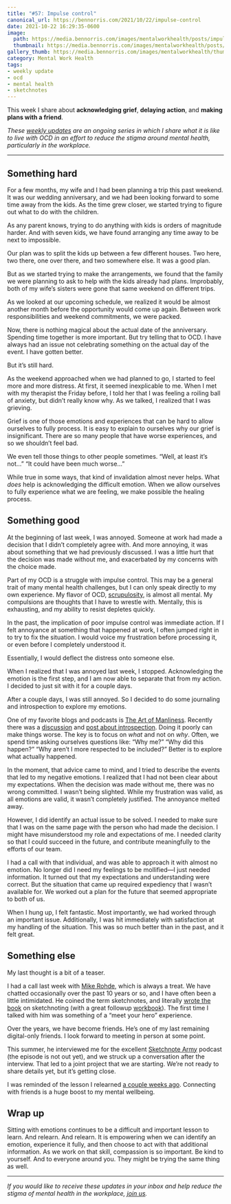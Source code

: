 ```yaml
---
title: "#57: Impulse control"
canonical_url: https://bennorris.com/2021/10/22/impulse-control
date: 2021-10-22 16:29:35-0600
image: 
  path: https://media.bennorris.com/images/mentalworkhealth/posts/impulse-control.jpg
  thumbnail: https://media.bennorris.com/images/mentalworkhealth/posts/thumbnails/impulse-control.jpg
gallery_thumb: https://media.bennorris.com/images/mentalworkhealth/thumbs/impulse-control.jpg
category: Mental Work Health
tags:
- weekly update
- ocd
- mental health
- sketchnotes
---
```


This week I share about **acknowledging grief**, **delaying action**, and **making plans with a friend**.

_These [weekly updates](https://bennorris.com/tags/weekly-update/) are an ongoing series in which I share what it is like to live with OCD in an effort to reduce the stigma around mental health, particularly in the workplace._

***


## Something hard

For a few months, my wife and I had been planning a trip this past weekend. It was our wedding anniversary, and we had been looking forward to some time away from the kids. As the time grew closer, we started trying to figure out what to do with the children.

As any parent knows, trying to do anything with kids is orders of magnitude harder. And with seven kids, we have found arranging any time away to be next to impossible.

Our plan was to split the kids up between a few different houses. Two here, two there, one over there, and two somewhere else. It was a good plan.

But as we started trying to make the arrangements, we found that the family we were planning to ask to help with the kids already had plans. Improbably, both of my wife’s sisters were gone that same weekend on different trips.

As we looked at our upcoming schedule, we realized it would be almost another month before the opportunity would come up again. Between work responsibilities and weekend commitments, we were packed.

Now, there is nothing magical about the actual date of the anniversary. Spending time together is more important. But try telling that to OCD. I have always had an issue not celebrating something on the actual day of the event. I have gotten better.

But it’s still hard.

As the weekend approached when we had planned to go, I started to feel more and more distress. At first, it seemed inexplicable to me. When I met with my therapist the Friday before, I told her that I was feeling a roiling ball of anxiety, but didn’t really know why. As we talked, I realized that I was grieving.

Grief is one of those emotions and experiences that can be hard to allow ourselves to fully process. It is easy to explain to ourselves why our grief is insignificant. There are so many people that have worse experiences, and so we shouldn’t feel bad.

We even tell those things to other people sometimes. “Well, at least it’s not…” “It could have been much worse…”

While true in some ways, that kind of invalidation almost never helps. What _does_ help is acknowledging the difficult emotion. When we allow ourselves to fully experience what we are feeling, we make possible the healing process.


## Something good

At the beginning of last week, I was annoyed. Someone at work had made a decision that I didn’t completely agree with. And more annoying, it was about something that we had previously discussed. I was a little hurt that the decision was made without me, and exacerbated by my concerns with the choice made.

Part of my OCD is a struggle with impulse control. This may be a general trait of many mental health challenges, but I can only speak directly to my own experience. My flavor of OCD, [scrupulosity](https://en.wikipedia.org/wiki/Scrupulosity), is almost all mental. My compulsions are thoughts that I have to wrestle with. Mentally, this is exhausting, and my ability to resist depletes quickly.

In the past, the implication of poor impulse control was immediate action. If I felt annoyance at something that happened at work, I often jumped right in to try to fix the situation. I would voice my frustration before processing it, or even before I completely understood it.

Essentially, I would deflect the distress onto someone else.

When I realized that I was annoyed last week, I stopped. Acknowledging the emotion is the first step, and I am now able to separate that from my action. I decided to just sit with it for a couple days.

After a couple days, I was still annoyed. So I decided to do some journaling and introspection to explore my emotions.

One of my favorite blogs and podcasts is [The Art of Manliness](https://www.artofmanliness.com). Recently there was a [discussion](https://www.artofmanliness.com/articles/podcast-644-how-to-develop-greater-self-awareness/) and [post about introspection](https://www.artofmanliness.com/character/behavior/dont-ask-why/). Doing it poorly can make things worse. The key is to focus on _what_ and not on _why_. Often, we spend time asking ourselves questions like: “Why me?” “Why did this happen?” “Why aren’t I more respected to be included?” Better is to explore what actually happened.

In the moment, that advice came to mind, and I tried to describe the events that led to my negative emotions. I realized that I had not been clear about my expectations. When the decision was made without me, there was no wrong committed. I wasn’t being slighted. While my frustration was valid, as all emotions are valid, it wasn’t completely justified. The annoyance melted away.

However, I did identify an actual issue to be solved. I needed to make sure that I was on the same page with the person who had made the decision. I might have misunderstood my role and expectations of me. I needed clarity so that I could succeed in the future, and contribute meaningfully to the efforts of our team.

I had a call with that individual, and was able to approach it with almost no emotion. No longer did I need my feelings to be mollified—I just needed information. It turned out that my expectations and understanding were correct. But the situation that came up required expediency that I wasn’t available for. We worked out a plan for the future that seemed appropriate to both of us.

When I hung up, I felt fantastic. Most importantly, we had worked through an important issue. Additionally, I was hit immediately with satisfaction at my handling of the situation. This was so much better than in the past, and it felt great.


## Something else

My last thought is a bit of a teaser.

I had a call last week with [Mike Rohde](https://rohdesign.com/about), which is always a treat. We have chatted occasionally over the past 10 years or so, and I have often been a little intimidated. He coined the term sketchnotes, and  literally [wrote the book](https://rohdesign.com/handbook) on sketchnoting (with a great followup [workbook](https://rohdesign.com/workbook)). The first time I talked with him was something of a “meet your hero” experience.

Over the years, we have become friends. He’s one of my last remaining digital-only friends. I look forward to meeting in person at some point.

This summer, he interviewed me for the excellent [Sketchnote Army](https://sketchnotearmy.com) podcast (the episode is not out yet), and we struck up a conversation after the interview. That led to a joint project that we are starting. We’re not ready to share details yet, but it’s getting close.

I was reminded of the lesson I relearned [a couple weeks ago](https://bennorris.com/2021/10/08/letting-ocd-win). Connecting with friends is a huge boost to my mental wellbeing.


## Wrap up

Sitting with emotions continues to be a difficult and important lesson to learn. And relearn. And relearn. It is empowering when we can identify an emotion, experience it fully, and then choose to act with that additional information. As we work on that skill, compassion is so important. Be kind to yourself. And to everyone around you. They might be trying the same thing as well.

***

_If you would like to receive these updates in your inbox and help reduce the stigma of mental health in the workplace, [join us](https://bennorris.com/subscribe/mwh/)._

